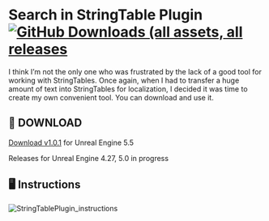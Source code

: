 # Search in StringTable Plugin [<img alt="GitHub Downloads (all assets, all releases" src="https://img.shields.io/github/downloads/gradient92/StringTableSearch_Plugin/total" />](https://github.com/gradient92/StringTableSearch_Plugin/releases)
I think I’m not the only one who was frustrated by the lack of a good tool for working with StringTables. Once again, when I had to transfer a huge amount of text into StringTables for localization, I decided it was time to create my own convenient tool. You can download and use it. 

## :floppy_disk: DOWNLOAD

[Download v1.0.1](https://github.com/gradient92/StringTableSearch_Plugin/releases/download/v1.0.1/StringTableSearchPlugin.zip) for Unreal Engine 5.5

Releases for Unreal Engine 4.27, 5.0 in progress

## :desktop_computer: Instructions
![StringTablePlugin_instructions](https://github.com/user-attachments/assets/5e080996-1b20-4858-9232-aa9de08147b0)
